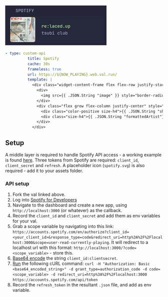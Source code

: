 ![](preview.png)

```yaml
- type: custom-api
          title: Spotify
          cache: 30s
          frameless: true
          url: https://${NOW_PLAYING}.web.val.run/
          template: |
            <div class="widget-content-frame flex flex-row justify-start items-center gap-20">
              <div>
                <img src={{ .JSON.String "image" }} style="border-radius: 5px; min-width: 8rem; max-width: 8rem" class="card">
              </div>
              <div class="flex grow flex-column justify-center" style="padding-right: 1rem">
                <div class="color-positive size-h4">{{ .JSON.String "shortenedName" }}</div>
                <div class="size-h4">{{ .JSON.String "formattedArtist"}}</div>
              </div>
            </div>
```

## Setup

A middle layer is required to handle Spotify API access - a working example is found [here](https://www.val.town/v/spren/NowPlayingGrabber). Three tokens from Spotify are required: `client_id`, `client_secret` and `refresh`. A placeholder icon (`spotify.svg`) is also required - add it to your assets folder.

### API setup

1. Fork the val linked above.
2. Log into [Spotify for Developers](https://developer.spotify.com/)
3. Navigate to the dashboard and create a new app, using `http://localhost:3000` (or whatever) as the callback.
4. Record the `client_id` and `client_secret` and add them as env variables for your val.
5. Grab a scope variable by navigating into this link: `https://accounts.spotify.com/en/authorize?client_id=<your_client_id>&response_type=code&redirect_uri=http%3A%2F%2Flocalhost:3000&scope=user-read-currently-playing`. It will redirect to a localhost url with this format: `http://localhost:3000/?code=<scope_variable>` - store this.
6. [Base64 encode](https://www.base64encode.org/) the string `client_id:clientsecret`.
7. [Run](https://reqbin.com/curl) the following cURL command: `curl -H "Authorization: Basic <base64_encoded_string>"
-d grant_type=authorization_code -d code=<scope_variable> -d redirect_uri=http%3A%2F%2Flocalhost:3000 https://accounts.spotify.com/api/token`
8. Record the `refresh_token` in the resultant `.json` file, and add as env variable.